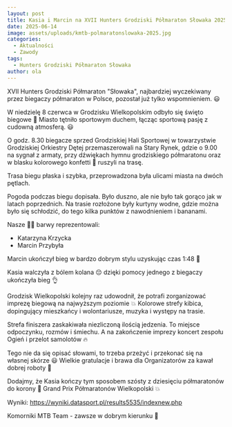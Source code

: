 ```yaml
---
layout: post
title: Kasia i Marcin na XVII Hunters Grodziski Półmaraton Słowaka 2025
date: 2025-06-14
image: assets/uploads/kmtb-polmaratonslowaka-2025.jpg
categories:
  - Aktualności
  - Zawody
tags:
  - Hunters Grodziski Półmaraton Słowaka
author: ola
---
```

XVII Hunters Grodziski Półmaraton "Słowaka", najbardziej wyczekiwany przez biegaczy półmaraton w Polsce, pozostał już tylko wspomnieniem. 😃
<!--more-->

W niedzielę 8 czerwca w Grodzisku Wielkopolskim odbyło się święto biegowe 🎉 Miasto tętniło sportowym duchem, łącząc sportową pasję z cudowną atmosferą. 😃

O godz. 8.30 biegacze sprzed Grodziskiej Hali Sportowej w towarzystwie Grodziskiej Orkiestry Dętej przemaszerowali na Stary Rynek, gdzie o 9.00 na sygnał z armaty, przy dźwiękach hymnu grodziskiego półmaratonu oraz w blasku kolorowego konfetti 🎉 ruszyli na trasę.

Trasa biegu płaska i szybka, przeprowadzona była ulicami miasta na dwóch pętlach.

Pogoda podczas biegu dopisała. Było duszno, ale nie było tak gorąco jak w latach poprzednich. Na trasie rozłożone były kurtyny wodne, gdzie można było się schłodzić, do tego kilka punktów z nawodnieniem i bananami.

Nasze 💚🖤 barwy reprezentowali:
- Katarzyna Krzycka
- Marcin Przybyła

Marcin ukończył bieg w bardzo dobrym stylu uzyskując czas 1:48 💪

Kasia walczyła z bólem kolana 😔 dzięki pomocy jednego z biegaczy ukończyła bieg 👌

Grodzisk Wielkopolski kolejny raz udowodnił, że potrafi zorganizować imprezę biegową na najwyższym poziomie 💥 Kolorowe strefy kibica, dopingujący mieszkańcy i wolontariusze, muzyka i występy na trasie.

Strefa finiszera zaskakiwała niezliczoną ilością jedzenia. To miejsce odpoczynku, rozmów i śmiechu. A na zakończenie imprezy koncert zespołu Ogień i przelot samolotów 🔥

Tego nie da się opisać słowami, to trzeba przeżyć i przekonać się na własnej skórze 😃 Wielkie gratulacje i brawa dla Organizatorów za kawał dobrej roboty 👏

Dodajmy, że Kasia kończy tym sposobem szósty z dziesięciu półmaratonów do korony 👑 Grand Prix Półmaratonów Wielkopolski 💥

Wyniki: <https://wyniki.datasport.pl/results5535/indexnew.php>

Komorniki MTB Team - zawsze w dobrym kierunku 🙂
